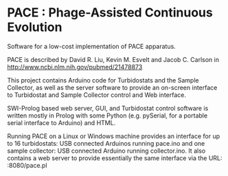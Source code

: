PACE :  Phage-Assisted Continuous Evolution
====
Software for a low-cost implementation of  PACE apparatus.

PACE is described by David R. Liu, Kevin M. Esvelt and Jacob C. Carlson
in    http://www.ncbi.nlm.nih.gov/pubmed/21478873

This project contains Arduino code for Turbidostats and the Sample Collector,
as well as the server software to provide an on-screen interface to Turbidostat
and Sample Collector control and Web interface.

SWI-Prolog based web server, GUI, and Turbidostat control software
is written mostly in Prolog with some Python (e.g. pySerial, for a 
portable serial interface to Arduino) and HTML.

Running PACE on a Linux or Windows machine provides an interface
for up to 16 turbidostats: USB connected Arduinos running pace.ino
and one sample collector: USB connected Arduino running collector.ino.
It also contains a web server to provide essentially the same
interface via the URL:  <machine-name>:8080/pace.pl

